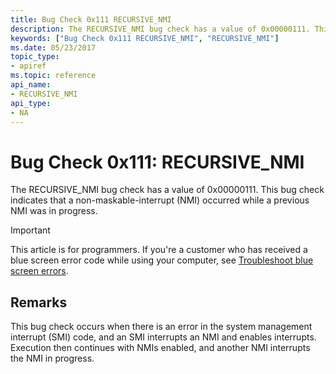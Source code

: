 ```yaml
---
title: Bug Check 0x111 RECURSIVE_NMI
description: The RECURSIVE_NMI bug check has a value of 0x00000111. This bug check indicates that a non-maskable-interrupt (NMI) occurred while a previous NMI was in progress.
keywords: ["Bug Check 0x111 RECURSIVE_NMI", "RECURSIVE_NMI"]
ms.date: 05/23/2017
topic_type:
- apiref
ms.topic: reference
api_name:
- RECURSIVE_NMI
api_type:
- NA
---
```


# Bug Check 0x111: RECURSIVE\_NMI


The RECURSIVE\_NMI bug check has a value of 0x00000111. This bug check indicates that a non-maskable-interrupt (NMI) occurred while a previous NMI was in progress.

> [!IMPORTANT]
> This article is for programmers. If you're a customer who has received a blue screen error code while using your computer, see [Troubleshoot blue screen errors](https://www.windows.com/stopcode).


## Remarks

This bug check occurs when there is an error in the system management interrupt (SMI) code, and an SMI interrupts an NMI and enables interrupts. Execution then continues with NMIs enabled, and another NMI interrupts the NMI in progress.

 

 




